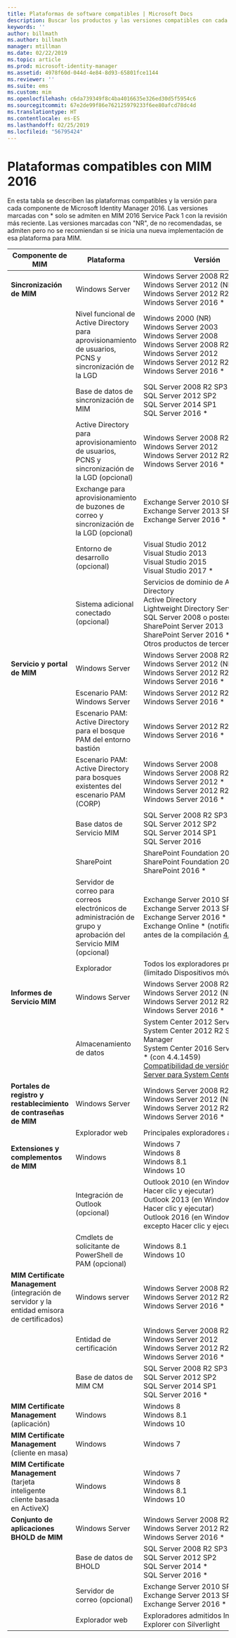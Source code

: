 ```yaml
---
title: Plataformas de software compatibles | Microsoft Docs
description: Buscar los productos y las versiones compatibles con cada uno de los componentes de MIM 2016
keywords: ''
author: billmath
ms.author: billmath
manager: mtillman
ms.date: 02/22/2019
ms.topic: article
ms.prod: microsoft-identity-manager
ms.assetid: 4978f60d-044d-4e84-8d93-65801fce1144
ms.reviewer: ''
ms.suite: ems
ms.custom: mim
ms.openlocfilehash: c6da739349f8c4ba4016635e326ed30d5f5954c6
ms.sourcegitcommit: 67e2de99f86e762125979233f6ee80afcd78dc4d
ms.translationtype: HT
ms.contentlocale: es-ES
ms.lasthandoff: 02/25/2019
ms.locfileid: "56795424"
---
```

# <a name="supported-platforms-for-mim-2016"></a>Plataformas compatibles con MIM 2016

En esta tabla se describen las plataformas compatibles y la versión para cada componente de Microsoft Identity Manager 2016. Las versiones marcadas con * solo se admiten en MIM 2016 Service Pack 1 con la revisión más reciente.  Las versiones marcadas con "NR", de no recomendadas, se admiten pero no se recomiendan si se inicia una nueva implementación de esa plataforma para MIM.


| **Componente de MIM** | **Plataforma** | **Versión** |
|-------------------|--------------|--------------|
| **Sincronización de MIM** | Windows Server | Windows Server 2008 R2 SP1 (NR)<br/>Windows Server 2012 (NR)<br/>Windows Server 2012 R2<br/>Windows Server 2016 * |
| | Nivel funcional de Active Directory para aprovisionamiento de usuarios, PCNS y sincronización de la LGD | Windows 2000 (NR)<br/>Windows Server 2003<br/>Windows Server 2008<br/>Windows Server 2008 R2<br/>Windows Server 2012<br/>Windows Server 2012 R2<br/>Windows Server 2016 *
| | Base de datos de sincronización de MIM | SQL Server 2008 R2 SP3 (NR)<br/>SQL Server 2012 SP2<br/>SQL Server 2014 SP1 <br/> SQL Server 2016 * |
| | Active Directory para aprovisionamiento de usuarios, PCNS y sincronización de la LGD (opcional)|Windows Server 2008 R2 SP1<br/>Windows Server 2012<br/>Windows Server 2012 R2 <br/> Windows Server 2016 * |
| | Exchange para aprovisionamiento de buzones de correo y sincronización de la LGD (opcional)|Exchange Server 2010 SP3 (NR)<br/>Exchange Server 2013 SP1<br/>Exchange Server 2016 * |
| | Entorno de desarrollo (opcional) | Visual Studio 2012<br/>Visual Studio 2013 <br/> Visual Studio 2015 <br/> Visual Studio 2017 * |
| | Sistema adicional conectado (opcional) | Servicios de dominio de Active Directory<br/>Active Directory<br/>Lightweight Directory Services<br/>SQL Server 2008 o posterior<br/>SharePoint Server 2013<br/> SharePoint Server 2016 * <br/> Otros productos de terceros |
| **Servicio y portal de MIM** | Windows Server | Windows Server 2008 R2 SP1 (NR)<br/>Windows Server 2012 (NR)<br/>Windows Server 2012 R2 <br/> Windows Server 2016 * |
| |Escenario PAM:  Windows Server | Windows Server 2012 R2 (NR) <br/> Windows Server 2016 * |
| |Escenario PAM: Active Directory para el bosque PAM del entorno bastión | Windows Server 2012 R2 (NR) <br/> Windows Server 2016 * |
| |Escenario PAM: Active Directory para bosques existentes del escenario PAM (CORP) | Windows Server 2008 <br/> Windows Server 2008 R2 * <br/> Windows Server 2012 * <br/> Windows Server 2012 R2 * <br/> Windows Server 2016 * |
| | Base datos de Servicio MIM | SQL Server 2008 R2 SP3 (NR)<br/>SQL Server 2012 SP2<br/>SQL Server 2014 SP1 <br/> SQL Server 2016 |
| | SharePoint | SharePoint Foundation 2010 (NR)<br/>SharePoint Foundation 2013 SP1 <br/> SharePoint 2016 * |
| | Servidor de correo para correos electrónicos de administración de grupo y aprobación del Servicio MIM (opcional) | Exchange Server 2010 SP3<br/>Exchange Server 2013 SP1 <br/> Exchange Server 2016 * <br/> Exchange Online * (notificación solo antes de la compilación [4.4.1749.0](https://docs.microsoft.com/microsoft-identity-manager/reference/version-history#version-4417490) |
| | Explorador | Todos los exploradores principales * (limitado Dispositivos móviles)|
| **Informes de Servicio MIM** | Windows Server |  Windows Server 2008 R2 SP1 (NR)<br/>Windows Server 2012 (NR) <br/>Windows Server 2012 R2 <br/> Windows Server 2016 * |
| | Almacenamiento de datos | System Center 2012 Service Manager <br/> System Center 2012 R2 Service Manager <br/> System Center 2016 Service Manager * (con 4.4.1459)<br/> [Compatibilidad de versión de SQL Server para System Center 2016](https://docs.microsoft.com/system-center/scsm/upgrade-to-sm-2016) |
| **Portales de registro y restablecimiento de contraseñas de MIM** | Windows Server | Windows Server 2008 R2 SP1 (NR)<br/>Windows Server 2012 (NR)<br/>Windows Server 2012 R2 <br/> Windows Server 2016 * |
| | Explorador web | Principales exploradores admitidos |
| **Extensiones y complementos de MIM** | Windows | Windows 7<br/>Windows 8<br/>Windows 8.1<br/>Windows 10 |
| | Integración de Outlook (opcional) | Outlook 2010 (en Windows, excepto Hacer clic y ejecutar)<br/>Outlook 2013 (en Windows, excepto Hacer clic y ejecutar) <br/> Outlook 2016 (en Windows 10, excepto Hacer clic y ejecutar) * |
| | Cmdlets de solicitante de PowerShell de PAM (opcional) | Windows 8.1<br/>Windows 10 |
| **MIM Certificate Management** (integración de servidor y la entidad emisora de certificados) | Windows server | Windows Server 2008 R2 SP1 (NR)<br/>Windows Server 2012 R2 <br/> Windows Server 2016 * |
| | Entidad de certificación | Windows Server 2008 R2 SP1 (NR)<br/>Windows Server 2012<br/>Windows Server 2012 R2 <br/> Windows Server 2016 * |
| | Base de datos de MIM CM | SQL Server 2008 R2 SP3 (NR)<br/>SQL Server 2012 SP2<br/>SQL Server 2014 SP1 <br/> SQL Server 2016 * |
| **MIM Certificate Management** (aplicación) | Windows | Windows 8<br/>Windows 8.1<br/>Windows 10 |
| **MIM Certificate Management** (cliente en masa) | Windows | Windows 7 |
| **MIM Certificate Management** (tarjeta inteligente cliente basada en ActiveX) | Windows | Windows 7 <br/> Windows 8 <br/> Windows 8.1 <br/> Windows 10 |
| **Conjunto de aplicaciones BHOLD de MIM** | Windows Server | Windows Server 2008 R2 SP1 (NR)<br/>Windows Server 2012 R2 <br/> Windows Server 2016 * |
| | Base de datos de BHOLD | SQL Server 2008 R2 SP3 (NR)<br/>SQL Server 2012 SP2 <br/> SQL Server 2014 * <br/> SQL Server 2016 * |
| | Servidor de correo (opcional) | Exchange Server 2010 SP3<br/>Exchange Server 2013 SP1 <br/> Exchange Server 2016 * |
| | Explorador web | Exploradores admitidos Internet Explorer con Silverlight |
